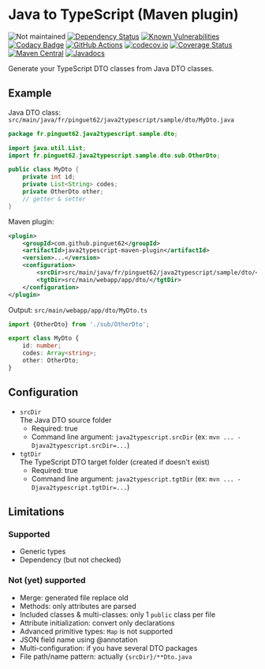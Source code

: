 # Java to TypeScript (Maven plugin)

![Not maintained](https://img.shields.io/badge/maintained%3F-no-red.svg?style=flat)
[![Dependency Status](https://www.versioneye.com/user/projects/5940500d368b0800700df470/badge.svg?style=flat)](https://www.versioneye.com/user/projects/5940500d368b0800700df470)
[![Known Vulnerabilities](https://snyk.io/test/github/pinguet62/java2typescript-maven-plugin/badge.svg)](https://snyk.io/test/github/pinguet62/java2typescript-maven-plugin)
[![Codacy Badge](https://api.codacy.com/project/badge/Grade/63e8913fa0654b1f9c3bcd9ac4f3abba)](https://www.codacy.com/app/pinguet62/java2typescript-maven-plugin?utm_source=github.com&amp;utm_medium=referral&amp;utm_content=pinguet62/java2typescript-maven-plugin&amp;utm_campaign=Badge_Grade)
[![GitHub Actions](https://github.com/pinguet62/java2typescript-maven-plugin/workflows/CI/badge.svg?branch=master)](https://github.com/pinguet62/java2typescript-maven-plugin/actions?query=workflow%3ACI+branch%3Amaster)
[![codecov.io](https://codecov.io/github/pinguet62/java2typescript-maven-plugin/coverage.svg?branch=master)](https://codecov.io/github/pinguet62/java2typescript-maven-plugin?branch=master)
[![Coverage Status](https://coveralls.io/repos/github/pinguet62/java2typescript-maven-plugin/badge.svg?branch=master)](https://coveralls.io/github/pinguet62/java2typescript-maven-plugin?branch=master)
[![Maven Central](https://maven-badges.herokuapp.com/maven-central/com.github.pinguet62/java2typescript-maven-plugin/badge.svg)](https://maven-badges.herokuapp.com/maven-central/com.github.pinguet62/java2typescript-maven-plugin)
[![Javadocs](https://www.javadoc.io/badge/com.github.pinguet62/java2typescript-maven-plugin.svg)](https://www.javadoc.io/doc/com.github.pinguet62/java2typescript-maven-plugin)

Generate your TypeScript DTO classes from Java DTO classes.

## Example

Java DTO class: `src/main/java/fr/pinguet62/java2typescript/sample/dto/MyDto.java`
```java
package fr.pinguet62.java2typescript.sample.dto;

import java.util.List;
import fr.pinguet62.java2typescript.sample.dto.sub.OtherDto;

public class MyDto {
    private int id;
    private List<String> codes;
    private OtherDto other;
    // getter & setter
}
```

Maven plugin:
```xml
<plugin>
    <groupId>com.github.pinguet62</groupId>
    <artifactId>java2typescript-maven-plugin</artifactId>
    <version>...</version>
    <configuration>
        <srcDir>src/main/java/fr/pinguet62/java2typescript/sample/dto/</srcDir>
        <tgtDir>src/main/webapp/app/dto/</tgtDir>
    </configuration>
</plugin>
```

Output: `src/main/webapp/app/dto/MyDto.ts`
```typescript
import {OtherDto} from './sub/OtherDto';

export class MyDto {
    id: number;
    codes: Array<string>;
    other: OtherDto;
}
```

## Configuration

* `srcDir`  
    The Java DTO source folder
    * Required: true
    * Command line argument: `java2typescript.srcDir` (ex: `mvn ... -Djava2typescript.srcDir=...`)
* `tgtDir`  
    The TypeScript DTO target folder (created if doesn't exist)
    * Required: true
    * Command line argument: `java2typescript.tgtDir` (ex: `mvn ... -Djava2typescript.tgtDir=...`)

## Limitations

### Supported

* Generic types
* Dependency (but not checked)

### Not (yet) supported

* Merge: generated file replace old
* Methods: only attributes are parsed
* Included classes & multi-classes: only 1 `public` class per file
* Attribute initialization: convert only declarations
* Advanced primitive types: `Map` is not supported
* JSON field name using @annotation
* Multi-configuration: if you have several DTO packages
* File path/name pattern: actually `{srcDir}/**Dto.java`
